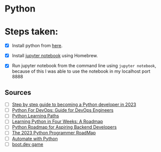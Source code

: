 # Python



# Steps taken:

- [x] Install python from [here](https://www.python.org/downloads/).
- [x] Install [jupyter notebook](https://jupyter.org/install) using Homebrew.
- [x] Run jupyter notebook from the command line using `jupyter notebook`, because of this I was able to use the notebook in my localhost port 8888



## Sources

- [ ] [Step by step guide to becoming a Python developer in 2023](https://roadmap.sh/python)
- [ ] [Python For DevOps: Guide for DevOps Engineers](https://devopscube.com/python-for-devops/)
- [ ] [Python Learning Paths](https://realpython.com/learning-paths/)
- [ ] [Learning Python in Four Weeks: A Roadmap](https://www.kdnuggets.com/2023/02/learning-python-four-weeks-roadmap.html)
- [ ] [Python Roadmap for Aspiring Backend Developers](https://www.linkedin.com/pulse/python-roadmap-aspiring-backend-developers-elshad-karimov/)
- [ ] [The 2023 Python Programmer RoadMap](https://medium.com/javarevisited/the-2022-python-programmer-roadmap-bafb365071a3)
- [ ] [Automate with Python](https://www.linkedin.com/learning/using-python-for-automation/automate-everything-with-python?u=2080948)
- [ ] [boot.dev game](https://www.boot.dev/)
